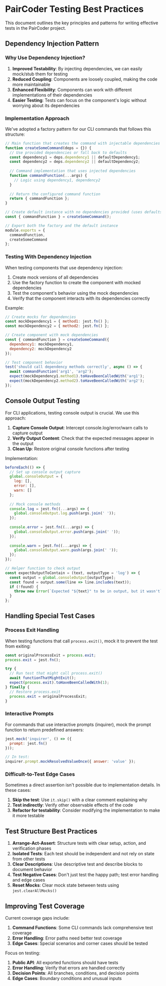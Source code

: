 # PairCoder Testing Best Practices

This document outlines the key principles and patterns for writing effective tests in the PairCoder project.

## Dependency Injection Pattern

### Why Use Dependency Injection?

1. **Improved Testability**: By injecting dependencies, we can easily mock/stub them for testing
2. **Reduced Coupling**: Components are loosely coupled, making the code more maintainable
3. **Enhanced Flexibility**: Components can work with different implementations of their dependencies
4. **Easier Testing**: Tests can focus on the component's logic without worrying about its dependencies

### Implementation Approach

We've adopted a factory pattern for our CLI commands that follows this structure:

```javascript
// Main function that creates the command with injectable dependencies
function createSomeCommand(deps = {}) {
  // Use provided dependencies or fall back to defaults
  const dependency1 = deps.dependency1 || defaultDependency1;
  const dependency2 = deps.dependency2 || defaultDependency2;
  
  // Command implementation that uses injected dependencies
  function commandFunction(...args) {
    // Logic using dependency1, dependency2
  }
  
  // Return the configured command function
  return { commandFunction };
}

// Create default instance with no dependencies provided (uses defaults)
const { commandFunction } = createSomeCommand();

// Export both the factory and the default instance
module.exports = { 
  commandFunction,
  createSomeCommand 
};
```

### Testing With Dependency Injection

When testing components that use dependency injection:

1. Create mock versions of all dependencies
2. Use the factory function to create the component with mocked dependencies
3. Test the component's behavior using the mock dependencies
4. Verify that the component interacts with its dependencies correctly

Example:

```javascript
// Create mocks for dependencies
const mockDependency1 = { method1: jest.fn() };
const mockDependency2 = { method2: jest.fn() };

// Create component with mock dependencies
const { commandFunction } = createSomeCommand({
  dependency1: mockDependency1,
  dependency2: mockDependency2
});

// Test component behavior
test('should call dependency methods correctly', async () => {
  await commandFunction('arg1', 'arg2');
  expect(mockDependency1.method1).toHaveBeenCalledWith('arg1');
  expect(mockDependency2.method2).toHaveBeenCalledWith('arg2');
});
```

## Console Output Testing

For CLI applications, testing console output is crucial. We use this approach:

1. **Capture Console Output**: Intercept console.log/error/warn calls to capture output
2. **Verify Output Content**: Check that the expected messages appear in the output
3. **Clean Up**: Restore original console functions after testing

Implementation:

```javascript
beforeEach(() => {
  // Set up console output capture
  global.consoleOutput = {
    log: [],
    error: [],
    warn: []
  };
  
  // Mock console methods
  console.log = jest.fn((...args) => {
    global.consoleOutput.log.push(args.join(' '));
  });
  
  console.error = jest.fn((...args) => {
    global.consoleOutput.error.push(args.join(' '));
  });
  
  console.warn = jest.fn((...args) => {
    global.consoleOutput.warn.push(args.join(' '));
  });
});

// Helper function to check output
const expectOutputToContain = (text, outputType = 'log') => {
  const output = global.consoleOutput[outputType];
  const found = output.some(line => line.includes(text));
  if (!found) {
    throw new Error(`Expected "${text}" to be in output, but it wasn't`);
  }
};
```

## Handling Special Test Cases

### Process Exit Handling

When testing functions that call `process.exit()`, mock it to prevent the test from exiting:

```javascript
const originalProcessExit = process.exit;
process.exit = jest.fn();

try {
  // Run test that might call process.exit()
  await functionThatMightExit();
  expect(process.exit).toHaveBeenCalledWith(1);
} finally {
  // Restore process.exit
  process.exit = originalProcessExit;
}
```

### Interactive Prompts

For commands that use interactive prompts (inquirer), mock the prompt function to return predefined answers:

```javascript
jest.mock('inquirer', () => ({
  prompt: jest.fn()
}));

// In test:
inquirer.prompt.mockResolvedValueOnce({ answer: 'value' });
```

### Difficult-to-Test Edge Cases

Sometimes a direct assertion isn't possible due to implementation details. In these cases:

1. **Skip the test**: Use `it.skip()` with a clear comment explaining why
2. **Test indirectly**: Verify other observable effects of the code
3. **Refactor for testability**: Consider modifying the implementation to make it more testable

## Test Structure Best Practices

1. **Arrange-Act-Assert**: Structure tests with clear setup, action, and verification phases
2. **Isolated Tests**: Each test should be independent and not rely on state from other tests
3. **Clear Descriptions**: Use descriptive test and describe blocks to document behavior
4. **Test Negative Cases**: Don't just test the happy path; test error handling and edge cases
5. **Reset Mocks**: Clear mock state between tests using `jest.clearAllMocks()`

## Improving Test Coverage

Current coverage gaps include:

1. **Command Functions**: Some CLI commands lack comprehensive test coverage
2. **Error Handling**: Error paths need better test coverage
3. **Edge Cases**: Special scenarios and corner cases should be tested

Focus on testing:

1. **Public API**: All exported functions should have tests
2. **Error Handling**: Verify that errors are handled correctly
3. **Decision Points**: All branches, conditions, and decision points
4. **Edge Cases**: Boundary conditions and unusual inputs
